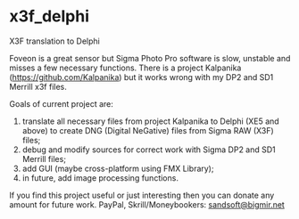 # x3f_delphi
X3F translation to Delphi

Foveon is a great sensor but Sigma Photo Pro software is slow, unstable and misses a few necessary functions.
There is a project Kalpanika (https://github.com/Kalpanika) but it works wrong with my DP2 and SD1 Merrill x3f files.

Goals of current project are:
1) translate all necessary files from project Kalpanika to Delphi (XE5 and above) to create DNG (Digital NeGative) files from Sigma RAW (X3F) files;
2) debug and modify sources for correct work with Sigma DP2 and SD1 Merrill files;
3) add GUI (maybe cross-platform using FMX Library);
4) in future, add image processing functions.

If you find this project useful or just interesting then you can donate any amount for future work.
PayPal, Skrill/Moneybookers: sandsoft@bigmir.net
